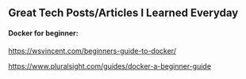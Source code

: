 ## Great Tech Posts/Articles I Learned Everyday
#### Docker for beginner:
https://wsvincent.com/beginners-guide-to-docker/

https://www.pluralsight.com/guides/docker-a-beginner-guide
